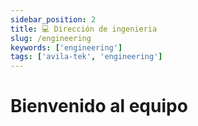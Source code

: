 ```yaml
---
sidebar_position: 2
title: 💻 Dirección de ingenieria
slug: /engineering
keywords: ['engineering']
tags: ['avila-tek', 'engineering']
---
```


# Bienvenido al equipo

